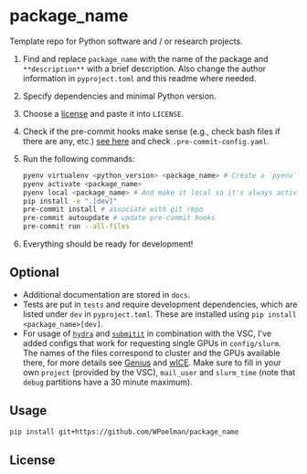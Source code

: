 # package_name

Template repo for Python software and / or research projects.

1. Find and replace `package_name` with the name of the package and `**description**` with a brief description. Also change the author information in `pyproject.toml` and this readme where needed.
2. Specify dependencies and minimal Python version.
3. Choose a [license](https://choosealicense.com/) and paste it into `LICENSE`.
4. Check if the pre-commit hooks make sense (e.g., check bash files if there are any, etc.)
   [see here](https://pre-commit.com/hooks.html) and check `.pre-commit-config.yaml`.
5. Run the following commands:

   ```zsh
   pyenv virtualenv <python_version> <package_name> # Create a `pyenv` virtual env
   pyenv activate <package_name>
   pyenv local <package_name> # And make it local so it's always active in this folder
   pip install -e ".[dev]"
   pre-commit install # associate with git repo
   pre-commit autoupdate # update pre-commit hooks
   pre-commit run --all-files
   ```

6. Everything should be ready for development!

## Optional

* Additional documentation are stored in `docs`.
* Tests are put in `tests` and require development dependencies, which are listed under `dev` in `pyproject.toml`. These are installed using `pip install <package_name>[dev]`.
* For usage of [`hydra`](https://github.com/facebookresearch/hydra) and [`submitit`](https://github.com/facebookincubator/submitit) in combination with the VSC, I've added configs that work for requesting single GPUs in `config/slurm`. The names of the files correspond to cluster and the GPUs available there, for more details see [Genius](https://docs.vscentrum.be/leuven/tier2_genius.html) and [wICE](https://docs.vscentrum.be/leuven/tier2_wice.html). Make sure to fill in your own `project` (provided by the VSC), `mail_user` and `slurm_time` (note that `debug` partitions have a 30 minute maximum).

## Usage

```zsh
pip install git+https://github.com/WPoelman/package_name
```

## License
